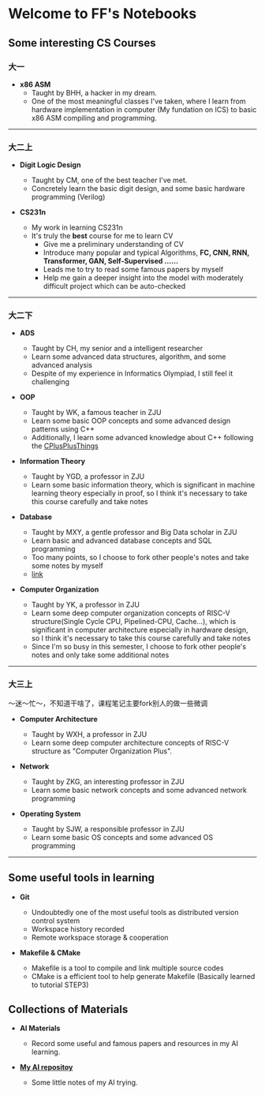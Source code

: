 # Welcome to FF's Notebooks

## Some interesting CS Courses

### 大一

- **x86 ASM**
    - Taught by BHH, a hacker in my dream.
    - One of the most meaningful classes I've taken, where I learn from hardware implementation in computer (My fundation on ICS) to basic x86 ASM compiling and programming. 

----

### 大二上

- **Digit Logic Design**
    - Taught by CM, one of the best teacher I've met.
    - Concretely learn the basic digit design, and some basic hardware programming (Verilog)

- **CS231n**
    - My work in learning CS231n
    - It's truly the **best** course for me to learn CV
        - Give me a preliminary understanding of CV
        - Introduce many popular and typical Algorithms, **FC, CNN, RNN, Transformer, GAN, Self-Supervised ……**
        - Leads me to try to read some famous papers by myself
        - Help me gain a deeper insight into the model with moderately difficult project which can be auto-checked 

----

### 大二下

- **ADS**
    - Taught by CH, my senior and a intelligent researcher 
    - Learn some advanced data structures, algorithm, and some advanced analysis
    - Despite of my experience in Informatics Olympiad, I still feel it challenging

- **OOP**
    - Taught by WK, a famous teacher in ZJU
    - Learn some basic OOP concepts and some advanced design patterns using C++
    - Additionally, I learn some advanced knowledge about C++ following the [CPlusPlusThings](https://light-city.github.io/stories_things/)

- **Information Theory**
    - Taught by YGD, a professor in ZJU
    - Learn some basic information theory, which is significant in machine learning theory especially in proof, so I think it's necessary to take this course carefully and take notes

- **Database**
    - Taught by MXY, a gentle professor and Big Data scholar in ZJU
    - Learn basic and advanced database concepts and SQL programming
    - Too many points, so I choose to fork other people's notes and take some notes by myself
    - [link](https://github.com/yile-liu/ZJU_database_system)

- **Computer Organization**
    - Taught by YK, a professor in ZJU
    - Learn some deep computer organization concepts of RISC-V structure(Single Cycle CPU, Pipelined-CPU, Cache...), which is significant in computer architecture especially in hardware design, so I think it's necessary to take this course carefully and take notes
    - Since I'm so busy in this semester, I choose to fork other people's notes and only take some additional notes

----

### 大三上

～迷～忙～，不知道干啥了，课程笔记主要fork别人的做一些微调

- **Computer Architecture**
    - Taught by WXH, a professor in ZJU
    - Learn some deep computer architecture concepts of RISC-V structure as "Computer Organization Plus".

- **Network**
    - Taught by ZKG, an interesting professor in ZJU
    - Learn some basic network concepts and some advanced network programming

- **Operating System**
    - Taught by SJW, a responsible professor in ZJU
    - Learn some basic OS concepts and some advanced OS programming

----

## Some useful tools in learning

- **Git**
    - Undoubtedly one of the most useful tools as distributed version control system
    - Workspace history recorded
    - Remote workspace storage & cooperation

- **Makefile & CMake**
    - Makefile is a tool to compile and link multiple source codes
    - CMake is a efficient tool to help generate Makefile (Basically learned to tutorial STEP3)

## Collections of Materials

- **AI Materials**
    - Record some useful and famous papers and resources in my AI learning. 

- [**My AI repositoy**](https://github.com/fightingff/AI)

    - Some little notes of my AI trying. 